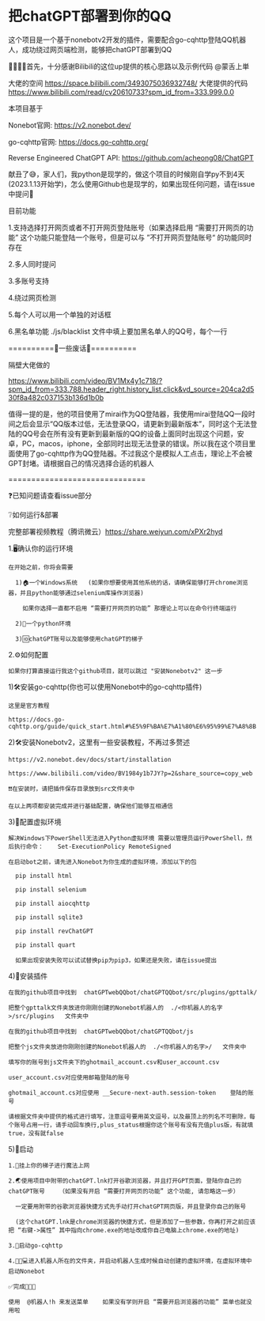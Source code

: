 # 把chatGPT部署到你的QQ
这个项目是一个基于nonebotv2开发的插件，需要配合go-cqhttp登陆QQ机器人，成功绕过网页端检测，能够把chatGPT部署到QQ

🙏🙏🙏🤗首先，十分感谢Bilibili的这位up提供的核心思路以及示例代码 @蒙舌上単

大佬的空间     https://space.bilibili.com/3493075036932748/
大佬提供的代码 https://www.bilibili.com/read/cv20610733?spm_id_from=333.999.0.0

本项目基于

Nonebot官网:      https://v2.nonebot.dev/

go-cqhttp官网:    https://docs.go-cqhttp.org/

Reverse Engineered ChatGPT API:     https://github.com/acheong08/ChatGPT

献丑了😅，家人们，我python是现学的，做这个项目的时候刚自学py不到4天(2023.1.13开始学)，怎么使用Github也是现学的，如果出现任何问题，请在issue中提问🤷

目前功能

1.支持选择打开网页或者不打开网页登陆账号（如果选择启用 “需要打开网页的功能” 这个功能只能登陆一个账号，但是可以与 ”不打开网页登陆账号“ 的功能同时存在

2.多人同时提问

3.多账号支持

4.绕过网页检测

5.每个人可以用一个单独的对话框

6.黑名单功能 ./js/blacklist 文件中填上要加黑名单人的QQ号，每个一行


==========💬一些废话💬==========

隔壁大佬做的

https://www.bilibili.com/video/BV1Mx4y1c718/?spm_id_from=333.788.header_right.history_list.click&vd_source=204ca2d530f8a482c037153b136d1b0b

值得一提的是，他的项目使用了mirai作为QQ登陆器，我使用mirai登陆QQ一段时间之后会显示“QQ版本过低，无法登录QQ，请更新到最新版本”，同时这个无法登陆的QQ号会在所有没有更新到最新版的QQ的设备上面同时出现这个问题，安卓，PC，macos，iphone，全部同时出现无法登录的错误。所以我在这个项目里面使用了go-cqhttp作为QQ登陆器。不过我这个是模拟人工点击，理论上不会被GPT封堵。请根据自己的情况选择合适的机器人

==============================

❓已知问题请查看issue部分

❔如何运行&部署

完整部署视频教程（腾讯微云）https://share.weiyun.com/xPXr2hyd

1.🖥️确认你的运行环境

    在开始之前，你将会需要
  
      1)🏠一个Windows系统   (如果你想要使用其他系统的话，请确保能够打开chrome浏览器，并且python能够通过selenium库操作浏览器)
      
        如果你选择一直都不启用 “需要打开网页的功能” 那理论上可以在命令行终端运行
  
      2)🐍一个python环境
  
      3)🆔chatGPT账号以及能够使用chatGPT的梯子


2.⚙️如何配置

    如果你打算直接运行我这个github项目，就可以跳过 "安装Nonebotv2" 这一步
    
  1)🛠️安装go-cqhttp(你也可以使用Nonebot中的go-cqhttp插件)
    
    这里是官方教程
    
    https://docs.go-cqhttp.org/guide/quick_start.html#%E5%9F%BA%E7%A1%80%E6%95%99%E7%A8%8B
    


  2)🛠️安装Nonebotv2，这里有一些安装教程，不再过多赘述
  
    https://v2.nonebot.dev/docs/start/installation
  
    https://www.bilibili.com/video/BV1984y1b7JY?p=2&share_source=copy_web
  
    ❗❗在安装时，请把插件保存目录放到src文件夹中
  
    在以上两项都安装完成并进行基础配置，确保他们能够互相通信
    
  3)🐍配置虚拟环境
  
    解决Windows下PowerShell无法进入Python虚拟环境 需要以管理员运行PowerShell，然后执行命令：    Set-ExecutionPolicy RemoteSigned
  
    在启动bot之前，请先进入Nonebot为你生成的虚拟环境，添加以下的包
    
      pip install html
    
      pip install selenium
      
      pip install aiocqhttp
      
      pip install sqlite3
      
      pip install revChatGPT
      
      pip install quart
      
      如果出现安装失败可以试试替换pip为pip3，如果还是失败，请在issue提出
    
  4)💾安装插件
  
    在我的github项目中找到  chatGPTwebQQbot/chatGPTQQbot/src/plugins/gpttalk/
    
    把整个gpttalk文件夹放进你刚刚创建的Nonebot机器人的  ./<你机器人的名字>/src/plugins   文件夹中
    
    在我的github项目中找到  chatGPTwebQQbot/chatGPTQQbot/js
    
    把整个js文件夹放进你刚刚创建的Nonebot机器人的  ./<你机器人的名字>/   文件夹中
    
    填写你的账号到js文件夹下的ghotmail_account.csv和user_account.csv
    
    user_account.csv对应使用邮箱登陆的账号
    
    ghotmail_account.cs对应使用 __Secure-next-auth.session-token    登陆的账号
    
    请根据文件夹中提供的格式进行填写，注意逗号要用英文逗号，以及最顶上的列名不可删除，每个账号占用一行，请手动回车换行,plus_status根据你这个账号有没有充值plus版，有就填true，没有就false
  
  5)🚀启动
    
    1.🌟挂上你的梯子进行魔法上网
    
    2.🌏使用项目中附带的chatGPT.lnk打开谷歌浏览器，并且打开GPT页面，登陆你自己的chatGPT账号    （如果没有开启 “需要打开网页的功能” 这个功能, 请忽略这一步）
    
      一定要用附带的谷歌浏览器快捷方式先手动打开chatGPT网页版，并且登录你自己的账号
      
      (这个chatGPT.lnk是chrome浏览器的快捷方式，但是添加了一些参数，你再打开之前应该把 “右键->属性” 其中指向chrome.exe的地址改成你自己电脑上chrome.exe的地址)
    
    3.🚀启动go-cqhttp
    
    4.🚀🐍💻进入机器人所在的文件夹，并启动机器人生成时候自动创建的虚拟环境，在虚拟环境中启动Nonebot
    
    ✅完成🎉🎉🎉
    
    使用  @机器人!h 来发送菜单    如果没有学则开启 “需要开启浏览器的功能” 菜单也就没用啦




